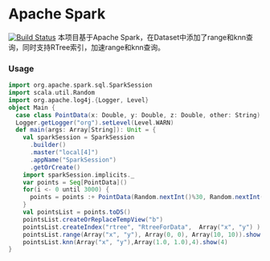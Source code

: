 # Apache Spark
[![Build Status](https://travis-ci.org/plutolove/spark-spatial.svg?branch=master)](https://travis-ci.org/plutolove/spark-spatial)
本项目基于Apache Spark，在Dataset中添加了range和knn查询，同时支持RTree索引，加速range和knn查询。
### Usage
```scala
import org.apache.spark.sql.SparkSession
import scala.util.Random
import org.apache.log4j.{Logger, Level}
object Main {
  case class PointData(x: Double, y: Double, z: Double, other: String)
  Logger.getLogger("org").setLevel(Level.WARN)
  def main(args: Array[String]): Unit = {
    val sparkSession = SparkSession
      .builder()
      .master("local[4]")
      .appName("SparkSession")
      .getOrCreate()
    import sparkSession.implicits._
    var points = Seq[PointData]()
    for(i <- 0 until 3000) {
      points = points :+ PointData(Random.nextInt()%30, Random.nextInt()%30, Random.nextInt()%30, "point: "+i.toString)
    }
    val pointsList = points.toDS()
    pointsList.createOrReplaceTempView("b")
    pointsList.createIndex("rtree", "RtreeForData",  Array("x", "y") )
    pointsList.range(Array("x", "y"), Array(0, 0), Array(10, 10)).show()
    pointsList.knn(Array("x", "y"),Array(1.0, 1.0),4).show(4)
}
```